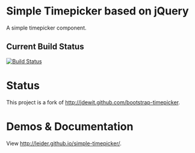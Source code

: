 Simple Timepicker based on jQuery
=======

A simple timepicker component.

Current Build Status
--------------------

[![Build Status](https://travis-ci.org/leider/simple-timepicker.svg?branch=master)](https://travis-ci.org/leider/simple-timepicker.svg?branch=master)


Status
======
This project is a fork of http://jdewit.github.com/bootstrap-timepicker.


Demos & Documentation
=====================

View http://leider.github.io/simple-timepicker/.

